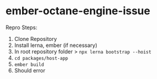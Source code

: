 # ember-octane-engine-issue

Repro Steps:
1. Clone Repository
2. Install lerna, ember (if necessary)
3. In root repository folder > `npx lerna bootstrap --hoist`
4. `cd packages/host-app`
5. `ember build`
6. Should error
